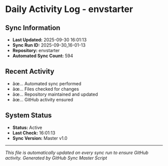 ﻿# Daily Activity Log - envstarter

## Sync Information
- **Last Updated:** 2025-09-30 16:01:13
- **Sync Run ID:** 2025-09-30_16-01-13
- **Repository:** envstarter
- **Automated Sync Count:** 594

## Recent Activity
- âœ… Automated sync performed
- âœ… Files checked for changes
- âœ… Repository maintained and updated
- âœ… GitHub activity ensured

## System Status
- **Status:** Active
- **Last Check:** 16:01:13
- **Sync Version:** Master v1.0

---
*This file is automatically updated on every sync run to ensure GitHub activity.*
*Generated by GitHub Sync Master Script*
